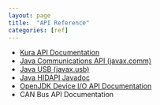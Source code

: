 ```yaml
---
layout: page
title:  "API Reference"
categories: [ref]
---
```


<ul>
    <li><a href="http://download.eclipse.org/kura/releases/1.3.0/docs/apidocs/" target="_blank">Kura API Documentation</a></li>
    <li><a href="http://docs.oracle.com/cd/E17802_01/products/products/javacomm/reference/api/" target="_blank">Java Communications API (javax.comm)</a></li>
    <li><a href="http://javax-usb.sourceforge.net/jdoc/" target="_blank">Java USB (javax.usb)</a></li>
    <li><a href="http://hidapi-1.1-javadoc.s3-website-us-east-1.amazonaws.com/index.html" target="_blank">Java HIDAPI Javadoc</a></li>
    <li><a href="http://docs.oracle.com/javame/8.0/api/dio/api/index.html" target="_blank">OpenJDK Device I/O API Documentation</a></li>
    <li>CAN Bus API Documentation</li>
</ul>
